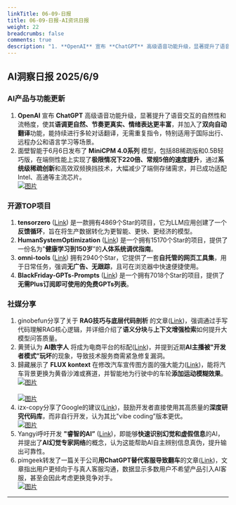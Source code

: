 ```yaml
---
linkTitle: 06-09-日报
title: 06-09-日报-AI资讯日报
weight: 22
breadcrumbs: false
comments: true
description: "1. **OpenAI** 宣布 **ChatGPT** 高级语音功能升级，显著提升了语音交互的自然性和流畅度，使其**语调更自然、节奏更真实、情绪表达更丰富**，并加入了**双向自动翻译**功能，能持续进行多轮对话翻译，无需重复指令，特别适用于国际出行、远程办公和语言学习等场景。 2. 面壁智能于"
---
```


## AI洞察日报 2025/6/9

### **AI产品与功能更新**
1. **OpenAI** 宣布 **ChatGPT** 高级语音功能升级，显著提升了语音交互的自然性和流畅度，使其**语调更自然、节奏更真实、情绪表达更丰富**，并加入了**双向自动翻译**功能，能持续进行多轮对话翻译，无需重复指令，特别适用于国际出行、远程办公和语言学习等场景。
2. 面壁智能于6月6日发布了 **MiniCPM 4.0系列** 模型，包括8B稀疏版和0.5B轻巧版，在端侧性能上实现了**极限情况下220倍、常规5倍的速度提升**，通过**系统级稀疏创新**和高效双频换挡技术，大幅减少了端侧存储需求，并已成功适配Intel、高通等主流芯片。
 <br/> [![图片](https://cdn.jsdmirror.com/gh/justlovemaki/imagehub@main/images/2025/07/news_01k024w86ces9bhbechp07pdn2.avif)](https://cdn.jsdmirror.com/gh/justlovemaki/imagehub@main/images/2025/07/news_01k024w86ces9bhbechp07pdn2.avif) <br/>

### **开源TOP项目**
1. **tensorzero** ([Link](https://github.com/tensorzero/tensorzero)) 是一款拥有4869个Star的项目，它为LLM应用创建了一个**反馈循环**，旨在将生产数据转化为更智能、更快、更经济的模型。
2. **HumanSystemOptimization** ([Link](https://github.com/zijie0/HumanSystemOptimization)) 是一个拥有15170个Star的项目，提供了一份名为"**健康学习到150岁**”的**人体系统调优指南**。
3. **omni-tools** ([Link](https://github.com/iib0011/omni-tools)) 拥有2940个Star，它提供了一套**自托管的网页工具集**，用于日常任务，强调**无广告、无跟踪**，且可在浏览器中快速便捷使用。
4. **BlackFriday-GPTs-Prompts** ([Link](https://github.com/friuns2/BlackFriday-GPTs-Prompts)) 是一个拥有7018个Star的项目，提供了**无需Plus订阅即可使用的免费GPTs列表**。

### **社媒分享**
1. ginobefun分享了关于 **RAG技巧与底层代码剖析** 的文章([Link](https://x.com/hongming731/status/1931695593300295887))，强调通过手写代码理解RAG核心逻辑，并详细介绍了**语义分块**与**上下文增强检索**如何提升大模型问答质量。
2. 黄赟认为 **AI数字人** 将成为电商平台的标配([Link](https://x.com/huangyun_122/status/1931651642912575799))，并提到近期**AI主播被"开发者模式”玩坏**的现象，导致技术服务商需紧急修复漏洞。
3. 歸藏展示了 **FLUX kontext** 在修改汽车宣传图方面的强大能力([Link](https://m.okjike.com/originalPosts/684554a3f2a4a64de9113b05))，能将汽车背景更换为黄昏沙滩或赛道，并智能地为行驶中的车轮**添加运动模糊效果**。
 <br/> [![图片](https://cdnv2.ruguoapp.com/FgYlujbzq6TyHy_7vk80onRQz2s0v3.png)](https://cdnv2.ruguoapp.com/FgYlujbzq6TyHy_7vk80onRQz2s0v3.png) <br/>
 <br/> [![图片](https://cdnv2.ruguoapp.com/Frl3Mso4Vw3AJ0TMEhauKTMf1KJSv3.png)](https://cdnv2.ruguoapp.com/Frl3Mso4Vw3AJ0TMEhauKTMf1KJSv3.png) <br/>
4. izx-copy分享了Google的建议([Link](https://m.okjike.com/originalPosts/684547c3380c5253de2afdb8))，鼓励开发者直接使用其高质量的**深度研究代码库**，而非自行开发，认为其比"vibe coding”版本更优。
 <br/> [![图片](https://cdnv2.ruguoapp.com/Fq5xvk7MirT9ygZ10T5hIx3lWRlvv3.jpg)](https://cdnv2.ruguoapp.com/Fq5xvk7MirT9ygZ10T5hIx3lWRlvv3.jpg) <br/>
5. Yangyi呼吁开发 **"睿智的AI”** ([Link](https://x.com/Yangyixxxx/status/1931568827126743513))，即能够**快速识别幻觉和虚假信息**的AI，并提出了**AI幻觉专家网络**的概念，认为这能帮助AI自主辨别信息真伪，提升输出可靠性。
6. pimgeek转发了一篇关于公司**用ChatGPT替代客服导致翻车**的文章([Link](https://mp.weixin.qq.com/s/68NngKn8nhZEziLkRvBcTg))，文章指出用户更倾向于与真人客服沟通，数据显示多数用户不希望产品引入AI客服，甚至会因此考虑更换竞争对手。
 <br/> [![图片](https://cdn.jsdmirror.com/gh/justlovemaki/imagehub@main/images/2025/07/news_01k024wctsfbwvabg0actd4w2e.avif)](https://cdn.jsdmirror.com/gh/justlovemaki/imagehub@main/images/2025/07/news_01k024wctsfbwvabg0actd4w2e.avif) <br/>

 ---